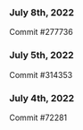 ### July 8th, 2022

Commit #277736

### July 5th, 2022

Commit #314353


### July 4th, 2022

Commit #72281
